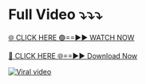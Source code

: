 # Full Video ⤵️⤵️⤵️

[🌐 CLICK HERE 🟢==►► WATCH NOW](https://trinoy99.blogspot.com/)

[🔴 CLICK HERE 🌐==►► Download Now](https://trinoy99.blogspot.com/)

[![Viral video](https://i.imgur.com/W7DE0Dc.jpg)](https://trinoy99.blogspot.com/)



